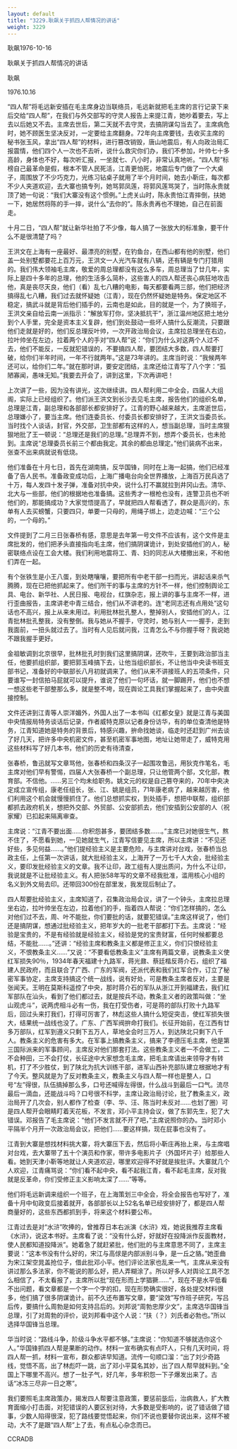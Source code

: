```yaml
---
layout: default
title: "3229.耿飙关于抓四人帮情况的讲话"
weight: 3229
---
```


耿飙1976-10-16

耿飙关于抓四人帮情况的讲话

耿飙

1976.10.16

“四人帮”将毛远新安插在毛主席身边当联络员，毛远新就把毛主席的言行记录下来后交给“四人帮”，在我们与外交部写的守灵人报告上来提江青，她吵着要去，写上去以后她又不去。主席去世后，第二天就不去守灵，去搞阴谋勾当去了。主席病危时，她不顾医生坚决反对，一定要给主席翻身。72年向主席要钱，去收买主席的秘书张玉风，拿出“四人帮”的材料，进行篡改销毁，唐山地震后，有人向政治局汇报震情，他们四个人一次也不去听，说什么救灾你们办，我们不参加，叶帅七十多高龄，身体也不好，每次听汇报，一坐就七、八小时，非常认真地听。“四人帮”标榜自己最革命是假，根本不管人民死活，江青更怕死，地震后专门做了一个大桌子，周围放了不少巧克力，光练习钻桌子就用了半个月时间，她去小靳庄，每次都不少人夹道欢迎，去大寨也搞专列，她骂郭凤莲，将郭风莲骂哭了，当时陈永贵就顶了她一句说：“我们大寨没有这个惯例。”上虎关山时，陈永贵怕江青摔倒，扶她一下，她居然将陈的手一摔，说什么“去你的”。陈永贵再也不理她，自己在前面走。

十月二日，“四人帮”就让新华社拍了不少像，每人搞了一张放大的标准象，要干什么不是很清楚了吗？

王洪文在上海有一座最好、最漂亮的别墅，在钓鱼台，在西山都有他的别墅，他们盖一处别墅都要花上百万元，王洪文一人光汽车就有八辆，还有辆是专门打猎用的。我们伟大领袖毛主席，敬爱的周总理都没有这么多车，周总理当了廿几年，实际上是四十多年的总理，他的生活多么简朴，这些害人的四人帮还丧心病狂地攻击他，真是丧尽天良，他们（看）乱七八糟的电影，每天都要看两三部，他们把经济搞得乱七八糟，我们过去就怀疑她（江青），现在仍然怀疑她是特务。保定地区不稳定，搞武斗就是背后他们插手的，云南也是如此，目的就是一个，为了换班子，王洪文亲自给云南一派指示：“解放军打你，坚决抵抗干”，浙江温州地区把土地分到个人手里，完全是资本主义复辟，他们到处鼓动一些坏人搞什么反潮流，只要跟他们走就是好的，他们反总理反叶帅，一次开政治局会议，主席拉总理坐在右边，拉叶帅坐在左边，拉着两个人的手对“四人帮”说：“你们为什么对这两个人过不去，他们不能反，一反就犯错误的，不要搞四人帮，要团结大多数，四人帮要打破，给你们半年时间，一年不行就两年。”这是73年讲的。主席当时说：“我候两年还可以，给你们二年。”就在那时讲，要安定团结，主席还给江青写了八个字：“孤陋寡闻，愚味无知。”我要去开会了，讲到这里，下次再讲吧！

上次讲了一些，因为没有讲光，这次继续讲。四人帮利用二中全会，四届人大组阁，实际上已经组织了。他们派王洪文到长沙去见毛主席，报告他们的组织名单，总理是江青，副总理和各部部长都安排好了。江青的野心越来越大，主席逝世后，总理嫌小了，要当主席。他们连委员长、付委员长都安排好了，王洪文当委员长。当时找个人谈话，封官，外交部，卫生部都有这样的人，想当副总理，当时主席狠狠地批了王一顿说：“总理还是我们的总理。”总理弄不到，想弄个委员长，也未抢到。主席说“总理委员长前三个都由我定。其余的都由总理定。”他们装病不出来，张查不出来病就说有低烧。

他们准备在十月七日，首先在湖南搞，反华国锋，同时在上海一起搞，他们已经准备了告人民书。准备政变成功后，上海广播电台向全世界播放，上海百万民兵选了十万，每人发四十发子弹，准备对抗中央，说什么打不赢就拉到井冈山去。清华、北大与一些部，他们的根据地也准备搞。这些秀才一根枪也没有，连警卫员也不听他们的，那能搞成功？大家觉悟提高了，早就把四人帮看透了，群众是高兴的，东单有人去买螃蟹，只要四只，单要一只母的，用绳子绑上，边走边喊：“三个公的，一个母的。”

文件提到了二月三日张春桥有感，意思是去年第一号文件不应该有，这个文件是主席批发的，他们把矛头直接指向毛主席，他们搞阴谋诡计，到处安插他们的人，秘密联络点设在工会大楼。我们利用地震将工、青、妇的同志从大楼撤出来，不和他们弄在一起。

有个张铁生是小王八蛋，到处瞎嚷嚷，要把所有中老干部一扫而光，讲起话来杀气腾腾，现在已把他抓起来了。他们所干的事与主席的方针不一样，他们控制舆论工具、电台、新华社、人民日报、电视台，红旗杂志，报上讲的事与主席不一样，进行歪曲报告，主席讲老中青三结合，他们从不讲老的。连“老同志还有点用处”这句话也不高兴，报上从来未用过。利用批林批孔整人，整掉别人，安插他们的人，江青批林批孔整我，没有整倒。我与她从不握手，守灵时，她与别人一一握手，走到我面前，一扭头就过去了。当时有人见后就问我，江青怎么不与你握手呀？我说她不跟我握手更好。

金祖敏调到北京很早，批林批孔时到我们这里搞阴谋，还吹牛，王要到政治部当主任，他要抓组织部，要把郭玉峰搞下去，让他当组织部长，不让他当中央读书班支部书记，准备好的中联部长八月初就调来了。他们从来不讲接班人的五项条件，只要谁写一封信拍马屁就可以提升，谁说了他们一句坏话，就一脚踢开，他们也不想一想这些老干部整那么多，就是整不垮，现在舆论工具我们掌握起来了，由中央直接控制。

文件还讲到江青等人崇洋媚外，外国人出了一本书叫《红都女皇》就是江青与美国中央情报局特务谈话后记录，作者威特克原以记者身份访华，有的单位查清他是特务，江青知道她是特务的背景后，特感兴趣，拚命找她谈，临走时还赶到广州去谈了好几天，把许多中央机密文件，甚至机密军事地图，地址让她带走了，威特克用这些材料写了好几本书，他们的历史有待清查，

张春桥，鲁迅就写文章骂他，张春桥和四条汉子一起围攻鲁迅，用狄克作笔名，毛主席对他们早有警惕，四届人大张春桥一个副总理，只让他管两个部，文化部，教育部。不信他。……另三个均未给职务。姚文元的权是自己篡夺来的，70年中央决定成立宣传组，康老任组长，张、江、姚是组员，71年康老病了，越来越厉害，他们利用这个机会就慢慢抓住了。他们总想抓实权，到处插手，想把中联帮，组织部都抓去政府机关，想把外交部、外贸部、公安部抓去，他们安插到公安部的人（祝家耀）已扣起来隔离审查。

主席说：“江青不要出面……你积怨甚多，要团结多数……。”主席已对她很生气，熬不住了，不愿看到她，一见她就生气，江青写信要见主席，所以主席讲：“不见还好些，多见何益……。”他们提经验主义是主要危险，与主席讲对台戏，张春桥当总政主任，上任第一次讲话，就大批经验主义，上海开了一万七千人大会，批经验主义，要印发批经验主义的文章。我不让印，政工组有人提出质问，为什么不让印，我说就是不让批经验主义。有人把张58年写的文章不经我批准，滥用核心小组的名义到外文局去印。还带回300份在部里发，我发现后制止了。

四人帮要批经验主义，主席知道了，召集政治局会议，讲了一个钟头，主席拉总理坐右边，拉叶帅坐在左边，拉着他们的手，指着四人帮说：“你们怎样搞的，怎么对他们过不去，周、叶不能批，你们要批的话，就要犯错误。”主席这样说了，他们还是搞阴谋，想通过批经验主义，把年岁大的一批老干部都打下去。主席说：“经验是宝贵的，不是有经验就是经验主义，经验是党的宝贵财富，任何时候都要总结，不能批……。”还讲：“经验主席和教条主义都是修正主义，你们只恨经验主义，不恨教条主义……”又说：“不要看低教条主义”主席有两篇文章，说教条主义使红军损失90％，1934年春天福建十九路军，蒋光鼐、蔡廷楷反蒋介石，组织了福建人民政府，而且联合了广西、广东的军阀，还派代表和我们红军合作，订立了秘密军事协定，主席支持搞这个统一战线，说有好处，可是教条主席者反对，主要是张闻天。王明在莫斯科遥控了中央，那时蒋介石的军队从浙江开到福建去，我们红军部队在汕头，看到了他们都过去，就是按兵不动，教条主义者的政策叫做：“坐山观虎斗”，说两虎相斗必有一伤，我在打受伤者，可是蒋的部队打败十九路军后，回过头来打我们，打得可厉害了，林彪这些人搞什么短促突击，使红军损失很大，结果统一战线也没了。广东、广西军阀拚命打我们。长征开始前，在江西有廿多万部队，红军到遵义只剩下五万人，草地全会时三万人，到达陕北只剩下八千人。教条主义的危害有多大。在军事上搞教条主义，搞来了李德压毛主席，他是第三国际派来的军事顾问，主席反对他们那套打法。这些教条主义者一不会做工，二不会种田，三不会打仗，长征途中大家想念毛主席，把毛主席请出来领导才有转机，打了不少胜仗，到了陕北为抗大训练干部，进军山西补充部队建立根据地才有了今天。整风就是为了反对教条主义，教条主义与四人帮一样也是整人，口号“左”得很，队伍搞掉那么多，口号还喊得左得很，什么战斗到最后一口气。流尽最后一滴血，还能战斗吗？口号很不科学，主席让政治局讨论，批了教条主义，政治局开了几次会，别人都作了检查（李、华、汪、陈当时未反对……也划了圈）可是四人帮开会眼睛盯着天花板，不发言，邓小平主持会议，做了东郭先生，犯了大错误。邓报告了毛主席说：“他们不发言就不开了吧，”主席说照你的办。当时邓小平隔半个月开一次政治局会议，把他们……要这样搞，现在屁事也没有了。

江青到大寨是想找材料挑大寨，将大寨压下去，然后将小靳庄再抬上来，与主席唱对台戏，去大寨带了五十个演员和作家，带许多电影片子（外国坏片子）给那些人看。她到天津小靳等地就让人夹道欢迎，哪里欢迎得不好就是挨批评。大寨就几个人欢迎，江青痛骂说：“你们看不起中央，看不起我江青，看不起毛主席，反对我就是反革命，你们受修正主义影响太深了……”等等。

他们将毛远新调来组织一个班子，在上海策划三中全会，将全会报告也写好了，准备十月中旬政变后接着就开，各部部长以上52名名单已经安排好了，都是四人帮商量好的，这些东西都抓到手，将来这个材料要公布。

江青过去是对“水浒”吹捧的，曾推荐日本右派演《水浒》戏，她说我推荐主席看《水浒》，说这本书好。主席看了说：“没有什么好，好就好在投降派作反面教材，使人民都知道投降派”。她着急了就赶紧批，他们批的与主席意思不同了，主席主要说：“这本书没有什么好的，宋江与高俅是内部派别斗争，是一丘之貉。”她歪曲为宋江架空晁盖抢位子，借此批邓小平。他们评论法家也乱来一气，主席从来没有讲过那么多法家，你不能说的那么好，把人弄糊涂了。所以好多人对舆论工具不怎么相信了，不太看报了，主席所以批“现在形而上学猖獗……“，现在不是水平低看不出问题，看文章都是一个字一个字的扣，现在形势确实很好，各处提交材料很多，他们搞了很多阴谋诡计。前不久还布置写文章，要“梁效”写作班子研究，写吕后传，要搞什么周勃是如何支持吕后的。刘邦说“周勃忠厚少文”，主席选华国锋当总理，引了对周勃的评价，说刘邦看中这个人说：“扶（？）刘氏者必勃也。”所以选择华国锋当总理。

华当时说：“路线斗争，阶级斗争水平都不够。”主席说：“你知道不够就选你这个人。”华国锋抓四人帮是果断的动作。材料一宣布确实有点吓人，只有几天时间，将四人帮一抓，材料一宣布，群众都讲早知道。流传一句顺口溜：“出了刘少奇路线，觉悟不高，出了林彪吓一跳，出了邓小平莫名其妙，出了四人帮早就料到。”全国上下哪里不高兴。想了一肚子气，好几年，多年积怨一下子爆发出来了。古话“冰冻三尽非一日之寒”。

我们要照毛主席政策办，揭发四人帮要注意政策，要惩前毖后，治病救人，扩大教育面缩小打击面，对犯错误的人要区别对待，大多数是受影响的，说了错话做了错事，少数人陷得很深，犯了路线要觉悟起来，你们不说也要替你说出来，这样不被动，大不了是跟“四人帮”上了去，有点私心杂念而已。

CCRADB

